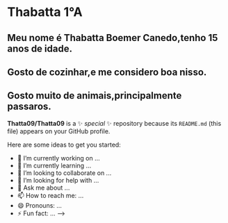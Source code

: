 # Thabatta 1°A
## Meu nome é Thabatta Boemer Canedo,tenho 15 anos de idade.

## Gosto de cozinhar,e me considero boa nisso.

## Gosto muito de animais,principalmente passaros.







**Thatta09/Thatta09** is a ✨ _special_ ✨ repository because its `README.md` (this file) appears on your GitHub profile.

Here are some ideas to get you started:

- 🔭 I’m currently working on ...
- 🌱 I’m currently learning ...
- 👯 I’m looking to collaborate on ...
- 🤔 I’m looking for help with ...
- 💬 Ask me about ...
- 📫 How to reach me: ...
- 😄 Pronouns: ...
- ⚡ Fun fact: ...
-->
